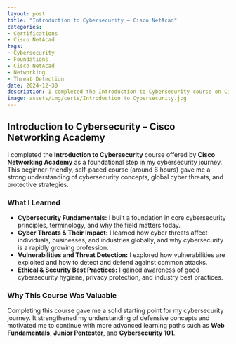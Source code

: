 ```yaml
---
layout: post
title: "Introduction to Cybersecurity – Cisco NetAcad"
categories:
- Certifications
- Cisco NetAcad
tags:
- Cybersecurity
- Foundations
- Cisco NetAcad
- Networking
- Threat Detection
date: 2024-12-30
description: I completed the Introduction to Cybersecurity course on Cisco Networking Academy, gaining essential foundational knowledge in cybersecurity, threats, and defense practices.
image: assets/img/certs/Introduction to Cybersecurity.jpg
---
```

## Introduction to Cybersecurity – Cisco Networking Academy

I completed the **Introduction to Cybersecurity** course offered by **Cisco Networking Academy** as a foundational step in my cybersecurity journey. This beginner-friendly, self-paced course (around 6 hours) gave me a strong understanding of cybersecurity concepts, global cyber threats, and protective strategies.

### What I Learned

- **Cybersecurity Fundamentals:** I built a foundation in core cybersecurity principles, terminology, and why the field matters today.  
- **Cyber Threats & Their Impact:** I learned how cyber threats affect individuals, businesses, and industries globally, and why cybersecurity is a rapidly growing profession.  
- **Vulnerabilities and Threat Detection:** I explored how vulnerabilities are exploited and how to detect and defend against common attacks.  
- **Ethical & Security Best Practices:** I gained awareness of good cybersecurity hygiene, privacy protection, and industry best practices.  

### Why This Course Was Valuable

Completing this course gave me a solid starting point for my cybersecurity journey. It strengthened my understanding of defensive concepts and motivated me to continue with more advanced learning paths such as **Web Fundamentals**, **Junior Pentester**, and **Cybersecurity 101**.

